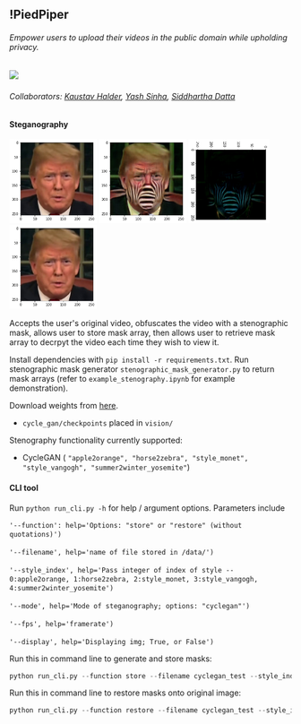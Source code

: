 ## !PiedPiper
###### Empower users to upload their videos in the public domain while upholding privacy. 
<img src="https://i.imgur.com/Jtx0R11.png"></img>

###### <i>Collaborators</i>: [Kaustav Halder](https://github.com/kaustavha), [Yash Sinha](https://github.com/ysinha1), [Siddhartha Datta](https://github.com/dattasiddhartha)

#### Steganography

<img src="data/original.png" height="150px"></img>
<img src="data/encrypted.png" height="150px"></img>
<img src="data/mask.png" height="150px"></img>
<img src="data/restored.png" height="150px"></img>

Accepts the user's original video, obfuscates the video with a stenographic mask, allows user to store mask array, then allows user to retrieve mask array to decrpyt the video each time they wish to view it.

Install dependencies with `pip install -r requirements.txt`. Run stenographic mask generator `stenographic_mask_generator.py` to return mask arrays (refer to `example_stenography.ipynb` for example demonstration).

Download weights from
[here](https://drive.google.com/drive/folders/1ANqflh1dxSfgdFwvH1mZqZ8_vPS6WipB?usp=sharing).
* `cycle_gan/checkpoints` placed in `vision/`

Stenography functionality currently supported:
* CycleGAN ( `"apple2orange", "horse2zebra", "style_monet", "style_vangogh", "summer2winter_yosemite"`)

#### CLI tool

Run `python run_cli.py -h` for help / argument options. Parameters include
```
'--function': help='Options: "store" or "restore" (without quotations)')

'--filename', help='name of file stored in /data/')

'--style_index', help='Pass integer of index of style -- 0:apple2orange, 1:horse2zebra, 2:style_monet, 3:style_vangogh, 4:summer2winter_yosemite')

'--mode', help='Mode of steganography; options: "cyclegan"')

'--fps', help='framerate')

'--display', help='Displaying img; True, or False')
```

Run this in command line to generate and store masks:
```python
python run_cli.py --function store --filename cyclegan_test --style_index 1
```

Run this in command line to restore masks onto original image:
```python
python run_cli.py --function restore --filename cyclegan_test --style_index 1
```

